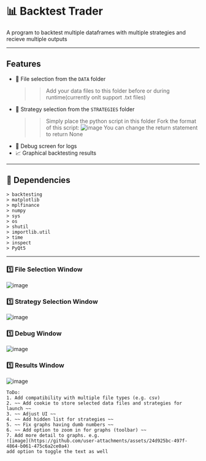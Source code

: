 # 📊 Backtest Trader
A program to backtest multiple dataframes with multiple strategies and recieve multiple outputs

---

## Features
- 📂 File selection from the `DATA` folder
    >> Add your data files to this folder before or during runtime(currently onlt support .txt files)
- 📑 Strategy selection from the `STRATEGIES` folder
    >> Simply place the python script in this folder
    >> Fork the format of this script:
    ![image](https://github.com/user-attachments/assets/0344d54b-0611-4f2f-ac8a-e929f7113914)
    >> You can change the return statement to return None
- 🐞 Debug screen for logs
- 📈 Graphical backtesting results

---

## 🔧 Dependencies
    > backtesting
    > matplotlib
    > mplfinance
    > numpy
    > sys
    > os
    > shutil
    > importlib.util
    > time
    > inspect
    > PyQt5

---

### 1️⃣ File Selection Window
![image](https://github.com/user-attachments/assets/6053824c-3e2b-4015-be4a-f4a8c3639ebd)

### 1️⃣ Strategy Selection Window
![image](https://github.com/user-attachments/assets/9ecadc12-00cf-4d67-aef1-2e5e1ede2335)

### 1️⃣ Debug Window
![image](https://github.com/user-attachments/assets/56df9991-4e5c-4d40-ad95-5ea8ec6b1bc8)

### 1️⃣ Results Window
![image](https://github.com/user-attachments/assets/80378e6f-991b-42c9-80b5-664d0f39d223)

```plaintext
ToDo:
1. Add compatibility with multiple file types (e.g. csv)
2. ~~ Add cookie to store selected data files and strategies for launch ~~
3. ~~ Adjust UI ~~
4. ~~ Add hidden list for strategies ~~
5. ~~ Fix graphs having dumb numbers ~~
6. ~~ Add option to zoom in for graphs (toolbar) ~~
7. Add more detail to graphs. e.g.
![image](https://github.com/user-attachments/assets/24d925bc-497f-4864-b061-475c6a2ce0a4)
add option to toggle the text as well

